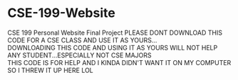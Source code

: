# CSE-199-Website
CSE 199 Personal Website Final Project
PLEASE DONT DOWNLOAD THIS CODE FOR A CSE CLASS AND USE IT AS YOURS...  
DOWNLOADING THIS CODE AND USING IT AS YOURS WILL NOT HELP ANY STUDENT...ESPECIALLY NOT CSE MAJORS  
THIS CODE IS FOR HELP AND I KINDA DIDN'T WANT IT ON MY COMPUTER SO I THREW IT UP HERE LOL

